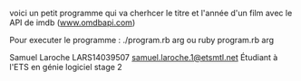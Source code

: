 voici un petit programme qui va cherhcer le titre et l'année d'un film
avec le API de imdb (www.omdbapi.com)

Pour executer le programme :
./program.rb arg
ou
ruby program.rb arg

Samuel Laroche LARS14039507
samuel.laroche.1@etsmtl.net
Étudiant à l'ETS en génie logiciel
stage 2
